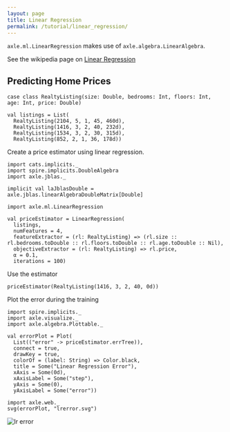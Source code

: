 ```yaml
---
layout: page
title: Linear Regression
permalink: /tutorial/linear_regression/
---
```


`axle.ml.LinearRegression` makes use of `axle.algebra.LinearAlgebra`.

See the wikipedia page on [Linear Regression](https://en.wikipedia.org/wiki/Linear_regression)

Predicting Home Prices
----------------------

```tut:book
case class RealtyListing(size: Double, bedrooms: Int, floors: Int, age: Int, price: Double)

val listings = List(
  RealtyListing(2104, 5, 1, 45, 460d),
  RealtyListing(1416, 3, 2, 40, 232d),
  RealtyListing(1534, 3, 2, 30, 315d),
  RealtyListing(852, 2, 1, 36, 178d))
```

Create a price estimator using linear regression.

```tut:book
import cats.implicits._
import spire.implicits.DoubleAlgebra
import axle.jblas._

implicit val laJblasDouble = axle.jblas.linearAlgebraDoubleMatrix[Double]

import axle.ml.LinearRegression

val priceEstimator = LinearRegression(
  listings,
  numFeatures = 4,
  featureExtractor = (rl: RealtyListing) => (rl.size :: rl.bedrooms.toDouble :: rl.floors.toDouble :: rl.age.toDouble :: Nil),
  objectiveExtractor = (rl: RealtyListing) => rl.price,
  α = 0.1,
  iterations = 100)
```

Use the estimator

```tut:book
priceEstimator(RealtyListing(1416, 3, 2, 40, 0d))
```

Plot the error during the training

```tut:book
import spire.implicits._
import axle.visualize._
import axle.algebra.Plottable._

val errorPlot = Plot(
  List(("error" -> priceEstimator.errTree)),
  connect = true,
  drawKey = true,
  colorOf = (label: String) => Color.black,
  title = Some("Linear Regression Error"),
  xAxis = Some(0d),
  xAxisLabel = Some("step"),
  yAxis = Some(0),
  yAxisLabel = Some("error"))

import axle.web._
svg(errorPlot, "lrerror.svg")
```

![lr error](/tutorial/images/lrerror.svg)
